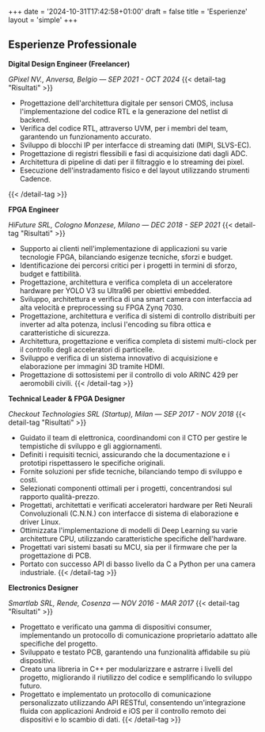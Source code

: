 +++
date = '2024-10-31T17:42:58+01:00'
draft = false
title = 'Esperienze'
layout = 'simple'
+++

## Esperienze Professionale

**Digital Design Engineer (Freelancer)**

*GPixel NV., Anversa, Belgio — SEP 2021 - OCT 2024*
{{< detail-tag "Risultati" >}}
- Progettazione dell'architettura digitale per sensori CMOS, inclusa l'implementazione del codice RTL e la generazione del netlist di backend.
- Verifica del codice RTL, attraverso UVM, per i membri del team, garantendo un funzionamento accurato.
- Sviluppo di blocchi IP per interfacce di streaming dati (MIPI, SLVS-EC).
- Progettazione di registri flessibili e fasi di acquisizione dati dagli ADC.
- Architettura di pipeline di dati per il filtraggio e lo streaming dei pixel.
- Esecuzione dell'instradamento fisico e del layout utilizzando strumenti Cadence.

{{< /detail-tag >}}

**FPGA Engineer**

*HiFuture SRL, Cologno Monzese, Milano — DEC 2018 - SEP 2021*
{{< detail-tag "Risultati" >}}
- Supporto ai clienti nell'implementazione di applicazioni su varie tecnologie FPGA, bilanciando esigenze tecniche, sforzi e budget.
- Identificazione dei percorsi critici per i progetti in termini di sforzo, budget e fattibilità.
- Progettazione, architettura e verifica completa di un acceleratore hardware per YOLO V3 su Ultra96 per obiettivi embedded.
- Sviluppo, architettura e verifica di una smart camera con interfaccia ad alta velocità e preprocessing su FPGA Zynq 7030.
- Progettazione, architettura e verifica di sistemi di controllo distribuiti per inverter ad alta potenza, inclusi l'encoding su fibra ottica e caratteristiche di sicurezza.
- Architettura, progettazione e verifica completa di sistemi multi-clock per il controllo degli acceleratori di particelle.
- Sviluppo e verifica di un sistema innovativo di acquisizione e elaborazione per immagini 3D tramite HDMI.
- Progettazione di sottosistemi per il controllo di volo ARINC 429 per aeromobili civili.
{{< /detail-tag >}}

**Technical Leader & FPGA Designer**

*Checkout Technologies SRL (Startup), Milan — SEP 2017 - NOV 2018*
{{< detail-tag "Risultati" >}}
- Guidato il team di elettronica, coordinandomi con il CTO per gestire le tempistiche di sviluppo e gli aggiornamenti.
- Definiti i requisiti tecnici, assicurando che la documentazione e i prototipi rispettassero le specifiche originali.
- Fornite soluzioni per sfide tecniche, bilanciando tempo di sviluppo e costi.
- Selezionati componenti ottimali per i progetti, concentrandosi sul rapporto qualità-prezzo.
- Progettati, architettati e verificati acceleratori hardware per Reti Neurali Convoluzionali (C.N.N.) con interfacce di sistema di elaborazione e driver Linux.
- Ottimizzata l'implementazione di modelli di Deep Learning su varie architetture CPU, utilizzando caratteristiche specifiche dell'hardware.
- Progettati vari sistemi basati su MCU, sia per il firmware che per la progettazione di PCB.
- Portato con successo API di basso livello da C a Python per una camera industriale.
{{< /detail-tag >}}


**Electronics Designer**

*Smartlab SRL, Rende, Cosenza — NOV 2016 - MAR 2017*
{{< detail-tag "Risultati" >}}
- Progettato e verificato una gamma di dispositivi consumer, implementando un protocollo di comunicazione proprietario adattato alle specifiche del progetto.
- Sviluppato e testato PCB, garantendo una funzionalità affidabile su più dispositivi.
- Creato una libreria in C++ per modularizzare e astrarre i livelli del progetto, migliorando il riutilizzo del codice e semplificando lo sviluppo futuro.
- Progettato e implementato un protocollo di comunicazione personalizzato utilizzando API RESTful, consentendo un'integrazione fluida con applicazioni Android e iOS per il controllo remoto dei dispositivi e lo scambio di dati.
{{< /detail-tag >}}
